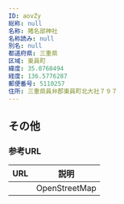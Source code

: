 ```yaml
---
ID: aovZy
総称: null
名称: 猪名部神社
名称読み: null
別名: null
都道府県: 三重県
区域: 東員町
緯度: 35.0760494
経度: 136.5776287
郵便番号: 5110257
住所: 三重県員弁郡東員町北大社７９７
---
```


## その他

### 参考URL

| URL | 説明          |
| --- | ------------- |
|     | OpenStreetMap |
